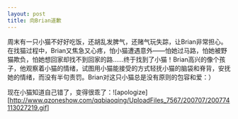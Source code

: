 ```yaml
---
layout: post
title: 向Brian道歉
---
```




周末有一只小猫不好好吃饭，还胡乱发脾气，还赌气玩失踪，让Brian非常担心。在找猫过程中，Brian又焦急又心疼，怕小猫遭遇意外——怕她过马路，怕她被野猫欺负，怕她想回家却找不到回家的路……终于找到了小猫！Brian高兴的像个孩子，他观察着小猫的情绪，试图用小猫能接受的方式轻抚小猫的脑袋和脊背，安抚她的情绪，而没有半句责罚。Brian对这只小猫总是没有原则的包容和爱：）

现在小猫知道自己错了，变得很乖了：![apologize][http://www.qzoneshow.com/qqbiaoqing/UploadFiles_7567/200707/200774113027219.gif] 
